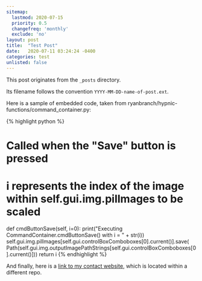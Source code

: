 ```yaml
---
sitemap:
  lastmod: 2020-07-15
  priority: 0.5
  changefreq: 'monthly'
  exclude: 'no'
layout: post
title:  "Test Post"
date:   2020-07-11 03:24:24 -0400
categories: test
unlisted: false
---
```

This post originates from the `_posts` directory.

Its filename follows the convention `YYYY-MM-DD-name-of-post.ext`.

Here is a sample of embedded code, taken from ryanbranch/hypnic-functions/command_container.py:

{% highlight python %}
# Called when the "Save" button is pressed
# i represents the index of the image within self.gui.img.pilImages to be scaled
def cmdButtonSave(self, i=0):
    print("Executing CommandContainer.cmdButtonSave() with i = " + str(i))
    self.gui.img.pilImages[self.gui.controlBoxComboboxes[0].current()].save(
        Path(self.gui.img.outputImagePathStrings[self.gui.controlBoxComboboxes[0].current()]))
    return i
{% endhighlight %}

And finally, here is a [link to my contact website][contact-url], which is located within a different repo.


[contact-url]: https://contact.ryanbran.ch/
